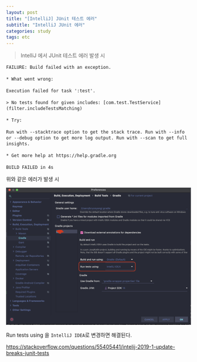 ```yaml
---
layout: post
title: "[IntelliJ] JUnit 테스트 에러"
subtitle: "IntelliJ JUnit 에러"
categories: study
tags: etc
---
```


> IntelliJ 에서 JUnit 테스트 에러 발생 시


```
FAILURE: Build failed with an exception.

* What went wrong:

Execution failed for task ':test'.

> No tests found for given includes: [com.test.TestService](filter.includeTestsMatching)

* Try:

Run with --stacktrace option to get the stack trace. Run with --info or --debug option to get more log output. Run with --scan to get full insights.

* Get more help at https://help.gradle.org

BUILD FAILED in 4s
```
위와 같은 에러가 발생 시 

![intelliJ-JUnit](/assets/img/IntelliJ_JUnit_error.png)

Run tests using 을 `IntelliJ IDEA`로 변경하면 해결된다.

https://stackoverflow.com/questions/55405441/intelij-2019-1-update-breaks-junit-tests